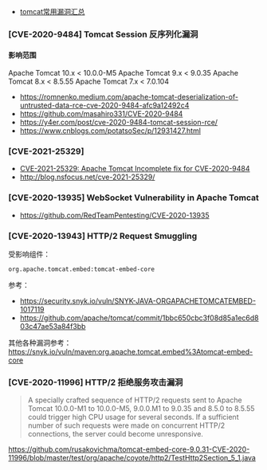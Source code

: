 - [tomcat常用漏洞汇总](https://saucer-man.com/information_security/507.html)


### [CVE-2020-9484] Tomcat Session 反序列化漏洞


#### 影响范围
Apache Tomcat 10.x < 10.0.0-M5
Apache Tomcat 9.x < 9.0.35
Apache Tomcat 8.x < 8.5.55
Apache Tomcat 7.x < 7.0.104


- https://romnenko.medium.com/apache-tomcat-deserialization-of-untrusted-data-rce-cve-2020-9484-afc9a12492c4
- https://github.com/masahiro331/CVE-2020-9484
- https://y4er.com/post/cve-2020-9484-tomcat-session-rce/
- https://www.cnblogs.com/potatsoSec/p/12931427.html


### [CVE-2021-25329]

- [CVE-2021-25329: Apache Tomcat Incomplete fix for CVE-2020-9484](https://seclists.org/oss-sec/2021/q1/184)
- http://blog.nsfocus.net/cve-2021-25329/

### [CVE-2020-13935] WebSocket Vulnerability in Apache Tomcat

- https://github.com/RedTeamPentesting/CVE-2020-13935

### [CVE-2020-13943] HTTP/2 Request Smuggling
受影响组件：
```
org.apache.tomcat.embed:tomcat-embed-core
```

参考：
- https://security.snyk.io/vuln/SNYK-JAVA-ORGAPACHETOMCATEMBED-1017119
- https://github.com/apache/tomcat/commit/1bbc650cbc3f08d85a1ec6d803c47ae53a84f3bb

其他各种漏洞参考：
https://snyk.io/vuln/maven:org.apache.tomcat.embed%3Atomcat-embed-core

### [CVE-2020-11996] HTTP/2 拒绝服务攻击漏洞
> A specially crafted sequence of HTTP/2 requests sent to Apache Tomcat 10.0.0-M1 to 10.0.0-M5, 9.0.0.M1 to 9.0.35 and 8.5.0 to 8.5.55 could trigger high CPU usage for several seconds. If a sufficient number of such requests were made on concurrent HTTP/2 connections, the server could become unresponsive.

https://github.com/rusakovichma/tomcat-embed-core-9.0.31-CVE-2020-11996/blob/master/test/org/apache/coyote/http2/TestHttp2Section_5_1.java
